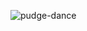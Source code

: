 

![pudge-dance](https://github.com/user-attachments/assets/172594b9-0a6d-4177-97b9-6e1e11300a66)
</div>
